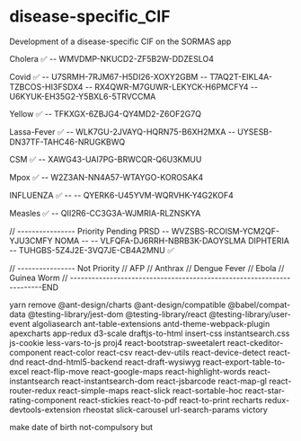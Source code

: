 # disease-specific_CIF
Development of a disease-specific CIF on the SORMAS app

Cholera ✅
-- WMVDMP-NKUCD2-ZF5B2W-DDZESLO4

Covid ✅
-- U7SRMH-7RJM67-H5DI26-XOXY2GBM
-- T7AQ2T-EIKL4A-TZBCOS-HI3FSDX4
-- RX4QWR-M7GUWR-LEKYCK-H6PMCFY4
-- U6KYUK-EH35G2-Y5BXL6-5TRVCCMA

Yellow ✅
-- TFKXGX-6ZBJG4-QY4MD2-Z6OF2G7Q

Lassa-Fever ✅
-- WLK7GU-2JVAYQ-HQRN75-B6XH2MXA
-- UYSESB-DN37TF-TAHC46-NRUGKBWQ

CSM ✅
-- XAWG43-UAI7PG-BRWCQR-Q6U3KMUU

Mpox ✅
-- W2Z3AN-NN4A57-WTAYGO-KOROSAK4

INFLUENZA ✅ --
-- QYERK6-U45YVM-WQRVHK-Y4G2KOF4

Measles ✅
-- QII2R6-CC3G3A-WJMRIA-RLZNSKYA

// ---------------- Priority Pending
PRSD
-- WVZSBS-RCOISM-YCM2QF-YJU3CMFY
NOMA -- 
-- VLFQFA-DJ6RRH-NBRB3K-DAOYSLMA
DIPHTERIA
-- TUHGBS-5Z4J2E-3VQ7JE-CB4A2MNU ✅

// ---------------- Not Priority
// AFP
// Anthrax
// Dengue Fever
// Ebola
// Guinea Worm
// ----------------------------------------------------------------------END


 yarn remove @ant-design/charts @ant-design/compatible @babel/compat-data @testing-library/jest-dom @testing-library/react @testing-library/user-event algoliasearch ant-table-extensions antd-theme-webpack-plugin apexcharts app-redux d3-scale draftjs-to-html insert-css instantsearch.css js-cookie less-vars-to-js proj4 react-bootstrap-sweetalert react-ckeditor-component react-color react-csv react-dev-utils react-device-detect react-dnd react-dnd-html5-backend react-draft-wysiwyg react-export-table-to-excel react-flip-move react-google-maps react-highlight-words react-instantsearch react-instantsearch-dom react-jsbarcode react-map-gl react-router-redux react-simple-maps react-slick react-sortable-hoc react-star-rating-component react-stickies react-to-pdf react-to-print recharts redux-devtools-extension rheostat slick-carousel url-search-params victory

 make date of birth not-compulsory but 
